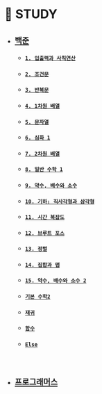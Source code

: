 # 🐜 STUDY

 - ## [`백준`](https://github.com/thswhdrjs/Code/tree/main/%EB%B0%B1%EC%A4%80)
      - #### [`1. 입출력과 사칙연산`](https://github.com/thswhdrjs/Code/tree/main/%EB%B0%B1%EC%A4%80/1_%EC%9E%85%EC%B6%9C%EB%A0%A5%EA%B3%BC%20%EC%82%AC%EC%B9%99%EC%97%B0%EC%82%B0)
      - #### [`2. 조건문`](https://github.com/thswhdrjs/Code/tree/main/%EB%B0%B1%EC%A4%80/2_%EC%A1%B0%EA%B1%B4%EB%AC%B8)
      - #### [`3. 반복문`](https://github.com/thswhdrjs/Code/tree/main/%EB%B0%B1%EC%A4%80/3_%EB%B0%98%EB%B3%B5%EB%AC%B8)
      - #### [`4. 1차원 배열`](https://github.com/thswhdrjs/Code/tree/main/%EB%B0%B1%EC%A4%80/4_1%EC%B0%A8%EC%9B%90%20%EB%B0%B0%EC%97%B4)
      - #### [`5. 문자열`](https://github.com/thswhdrjs/Code/tree/main/%EB%B0%B1%EC%A4%80/5_%EB%AC%B8%EC%9E%90%EC%97%B4)
      - #### [`6. 심화 1`](https://github.com/thswhdrjs/Code/tree/main/%EB%B0%B1%EC%A4%80/6_%EC%8B%AC%ED%99%94%201)
      - #### [`7. 2차원 배열`](https://github.com/thswhdrjs/Code/tree/main/%EB%B0%B1%EC%A4%80/7_2%EC%B0%A8%EC%9B%90%20%EB%B0%B0%EC%97%B4)
      - #### [`8. 일반 수학 1`](https://github.com/thswhdrjs/Code/tree/main/%EB%B0%B1%EC%A4%80/8_%EC%9D%BC%EB%B0%98%20%EC%88%98%ED%95%99%201)
      - #### [`9. 약수, 배수와 소수`](https://github.com/thswhdrjs/Code/tree/main/%EB%B0%B1%EC%A4%80/9_%EC%95%BD%EC%88%98%2C%20%EB%B0%B0%EC%88%98%EC%99%80%20%EC%86%8C%EC%88%98)
      - #### [`10. 기하: 직사각형과 삼각형`](https://github.com/thswhdrjs/Code/tree/main/%EB%B0%B1%EC%A4%80/10_%EA%B8%B0%ED%95%98_%EC%A7%81%EC%82%AC%EA%B0%81%ED%98%95%EA%B3%BC%20%EC%82%BC%EA%B0%81%ED%98%95)
      - #### [`11. 시간 복잡도`]()
      - #### [`12. 브루트 포스`](https://github.com/thswhdrjs/Code/tree/main/%EB%B0%B1%EC%A4%80/12_%EB%B8%8C%EB%A3%A8%ED%8A%B8%20%ED%8F%AC%EC%8A%A4)
      - #### [`13. 정렬`](https://github.com/thswhdrjs/Code/tree/main/%EB%B0%B1%EC%A4%80/13_%EC%A0%95%EB%A0%AC)
      - #### [`14. 집합과 맵`]()
      - #### [`15. 약수, 배수와 소수 2`]()
      - #### [`기본 수학2`](https://github.com/thswhdrjs/Code/tree/main/%EB%B0%B1%EC%A4%80/%EA%B8%B0%EB%B3%B8%20%EC%88%98%ED%95%99%202)
      - #### [`재귀`](https://github.com/thswhdrjs/Code/tree/main/%EB%B0%B1%EC%A4%80/%EC%9E%AC%EA%B7%80)
      - #### [`함수`](https://github.com/thswhdrjs/Code/tree/main/%EB%B0%B1%EC%A4%80/%ED%95%A8%EC%88%98)
      - #### [`Else`](https://github.com/thswhdrjs/Code/tree/main/%EB%B0%B1%EC%A4%80/Else)

  <br>

 - ## [`프로그래머스`]()
